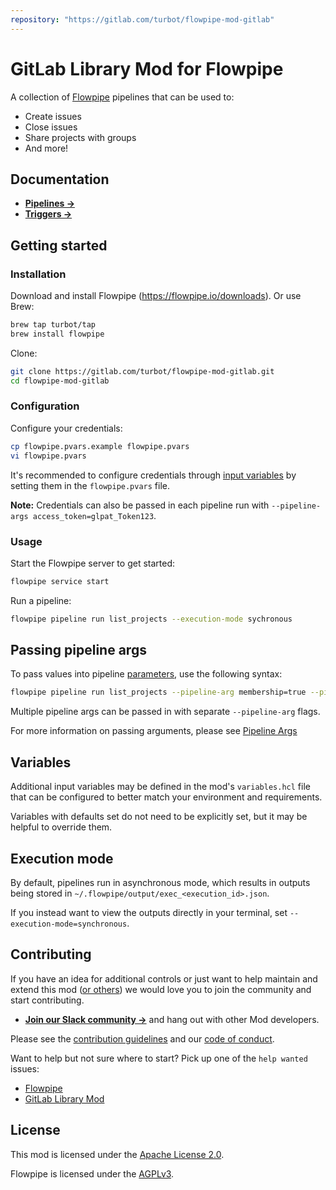 ```yaml
---
repository: "https://gitlab.com/turbot/flowpipe-mod-gitlab"
---
```


# GitLab Library Mod for Flowpipe

A collection of [Flowpipe](https://flowpipe.io) pipelines that can be used to:
- Create issues
- Close issues
- Share projects with groups
- And more!

## Documentation

- **[Pipelines →](https://hub.flowpipe.io/mods/turbot/gitlab/pipelines)**
- **[Triggers →](https://hub.flowpipe.io/mods/turbot/gitlab/triggers)**

## Getting started

### Installation

Download and install Flowpipe (https://flowpipe.io/downloads). Or use Brew:

```sh
brew tap turbot/tap
brew install flowpipe
```

Clone:

```sh
git clone https://gitlab.com/turbot/flowpipe-mod-gitlab.git
cd flowpipe-mod-gitlab
```

### Configuration

Configure your credentials:

```sh
cp flowpipe.pvars.example flowpipe.pvars
vi flowpipe.pvars
```

It's recommended to configure credentials through [input variables](https://flowpipe.io/docs/using-flowpipe/mod-variables) by setting them in the `flowpipe.pvars` file.

**Note:** Credentials can also be passed in each pipeline run with `--pipeline-args access_token=glpat_Token123`.

### Usage

Start the Flowpipe server to get started:

```sh
flowpipe service start
```

Run a pipeline:

```sh
flowpipe pipeline run list_projects --execution-mode sychronous
```

## Passing pipeline args

To pass values into pipeline [parameters](https://flowpipe.io/docs/using-flowpipe/pipeline-parameters), use the following syntax:

```sh
flowpipe pipeline run list_projects --pipeline-arg membership=true --pipeline-arg visibility=internal --execution-mode synchronous
```

Multiple pipeline args can be passed in with separate `--pipeline-arg` flags.

For more information on passing arguments, please see [Pipeline Args]((https://flowpipe.io/docs/using-flowpipe/pipeline-arguments))

## Variables

Additional input variables may be defined in the mod's `variables.hcl` file that can be configured to better match your environment and requirements.

Variables with defaults set do not need to be explicitly set, but it may be helpful to override them.

## Execution mode

By default, pipelines run in asynchronous mode, which results in outputs being stored in `~/.flowpipe/output/exec_<execution_id>.json`.

If you instead want to view the outputs directly in your terminal, set `--execution-mode=synchronous`.

## Contributing

If you have an idea for additional controls or just want to help maintain and extend this mod ([or others](https://gitlab.com/topics/flowpipe-mod)) we would love you to join the community and start contributing.

- **[Join our Slack community →](https://flowpipe.io/community/join)** and hang out with other Mod developers.

Please see the [contribution guidelines](https://gitlab.com/turbot/flowpipe/blob/main/CONTRIBUTING.md) and our [code of conduct](https://gitlab.com/turbot/flowpipe/blob/main/CODE_OF_CONDUCT.md).

Want to help but not sure where to start? Pick up one of the `help wanted` issues:

- [Flowpipe](https://gitlab.com/turbot/flowpipe/labels/help%20wanted)
- [GitLab Library Mod](https://gitlab.com/turbot/flowpipe-mod-gitlab/labels/help%20wanted)

## License

This mod is licensed under the [Apache License 2.0](https://gitlab.com/turbot/flowpipe-mod-gitlab/blob/main/LICENSE).

Flowpipe is licensed under the [AGPLv3](https://gitlab.com/turbot/flowpipe/blob/main/LICENSE).
